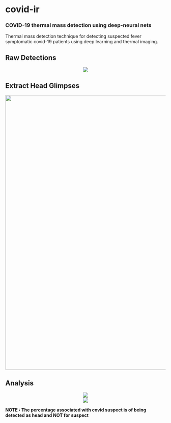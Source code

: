 # covid-ir
### COVID-19 thermal mass detection using deep-neural nets
Thermal mass detection technique for detecting suspected fever symptomatic covid-19 patients using deep learning and thermal imaging.
## Raw Detections
<p align='center'>
 <img src='https://github.com/Abhishek-krg/covid-ir/blob/main/images/neural_processing.png'>
</p>

## Extract Head Glimpses
<p align='center'>
 <img height='auto' width=864 src='https://github.com/Abhishek-krg/covid-ir/blob/main/images/extract_glimpses.jpg'>
</p>

## Analysis
<p align='center'>
 <img src='https://github.com/Abhishek-krg/covid-ir/blob/main/images/nrml_heatmap_aggregation.jpg'>
 </br>
 <img src='https://github.com/Abhishek-krg/covid-ir/blob/main/images/covid_heatmap_aggregation.jpg'>
</p>

**NOTE : The percentage associated with covid suspect is of being detected as head and NOT for suspect**
 
